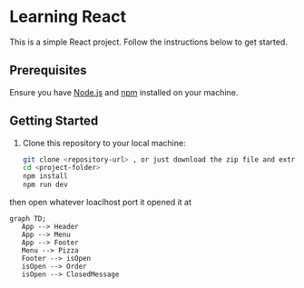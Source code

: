 # Learning React

This is a simple React project. Follow the instructions below to get started.

## Prerequisites

Ensure you have [Node.js](https://nodejs.org/) and [npm](https://www.npmjs.com/) installed on your machine.

## Getting Started

1. Clone this repository to your local machine:

   ```bash
   git clone <repository-url> , or just download the zip file and extract it
   cd <project-folder>
   npm install
   npm run dev
   ```
 
 then open whatever loaclhost port it opened it at 

 ```mermaid
 graph TD;
    App --> Header
    App --> Menu
    App --> Footer
    Menu --> Pizza
    Footer --> isOpen
    isOpen --> Order
    isOpen --> ClosedMessage
```